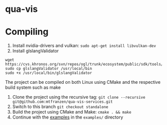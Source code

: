 # qua-vis

# Compiling

1. Install nvidia-drivers and vulkan:
`sudo apt-get install libvulkan-dev`
2. Install glslangValidator
```
wget https://cvs.khronos.org/svn/repos/ogl/trunk/ecosystem/public/sdk/tools/glslang/Install/Linux/glslangValidator
sudo cp glslangValidator /usr/local/bin
sudo +x /usr/local/bin/glslangValidator
```

The project can be compiled on both Linux using CMake and the respective build system such as make
1. Clone the project using the recursive tag: `git clone --recursive git@github.com:mtfranzen/qua-vis-services.git`
2. Switch to this branch `git checkout standalone`
3. Build the project using CMake and Make: `cmake . && make`
4. Continue with the [examples](examples/README.md) in the `examples/` directory
